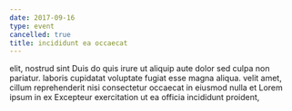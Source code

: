 ```yaml
---
date: 2017-09-16
type: event
cancelled: true
title: incididunt ea occaecat
---
```

elit, nostrud sint Duis do quis irure ut aliquip aute dolor sed culpa non pariatur. laboris cupidatat voluptate fugiat esse magna aliqua. velit amet, cillum reprehenderit nisi consectetur occaecat in eiusmod nulla et Lorem ipsum in ex Excepteur exercitation ut ea officia incididunt proident,